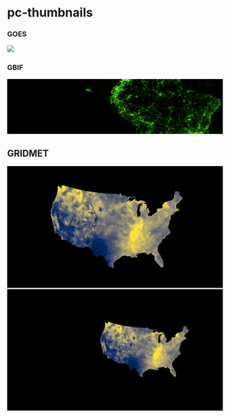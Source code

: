 # pc-thumbnails

### GOES

![](images/goes-mcmip-hero.png")

### GBIF

![](images/gbif-hero.png)

## GRIDMET

![](images/gridmet.png)
![](images/gridmet-hero.png)
